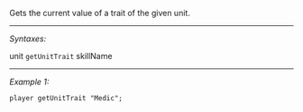 Gets the current value of a trait of the given unit.


---
*Syntaxes:*

unit `getUnitTrait` skillName

---
*Example 1:*

```sqf
player getUnitTrait "Medic";
```